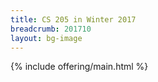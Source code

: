 ```yaml
---
title: CS 205 in Winter 2017
breadcrumb: 201710
layout: bg-image
---
```

{% include offering/main.html %}
